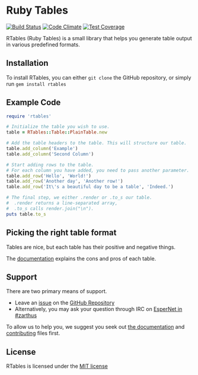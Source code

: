 # Ruby Tables
[![Build Status](https://travis-ci.org/Zarthus/rtables.svg?branch=master)](https://travis-ci.org/Zarthus/rtables)
[![Code Climate](https://codeclimate.com/github/Zarthus/rtables/badges/gpa.svg)](https://codeclimate.com/github/Zarthus/rtables)
[![Test Coverage](https://codeclimate.com/github/Zarthus/rtables/badges/coverage.svg)](https://codeclimate.com/github/Zarthus/rtables/coverage)

RTables (Ruby Tables) is a small library that helps you generate table output in various predefined formats.

## Installation

To install RTables, you can either `git clone` the GitHub repository, or simply run `gem install rtables`

## Example Code

```ruby
require 'rtables'

# Initialize the table you wish to use.
table = RTables::Table::PlainTable.new

# Add the table headers to the table. This will structure our table.
table.add_column('Example')
table.add_column('Second Column')

# Start adding rows to the table.
# For each column you have added, you need to pass another parameter.
table.add_row('Hello', 'World!')
table.add_row('Another day', 'Another row!')
table.add_row('It\'s a beautiful day to be a table', 'Indeed.')

# The final step, we either .render or .to_s our table.
#  .render returns a line-separated array,
#  .to_s calls render.join("\n").
puts table.to_s
```

## Picking the right table format

Tables are nice, but each table has their positive and negative things.

The [documentation](docs/tables) explains the cons and pros of each table.

## Support

There are two primary means of support.

- Leave an [issue](https://github.com/zarthus/rtables/issues/new) on the [GitHub Repository](https://github.com/zarthus/rtables)
- Alternatively, you may ask your question through IRC on [EsperNet in #zarthus](https://webchat.esper.net?channels=zarthus)

To allow us to help you, we suggest you seek out [the documentation](docs) and [contributing](CONTRIBUTING.md) files first.

## License

RTables is licensed under the [MIT license](LICENSE)
